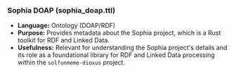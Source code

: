 
### Sophia DOAP (sophia_doap.ttl)

*   **Language:** Ontology (DOAP/RDF)
*   **Purpose:** Provides metadata about the Sophia project, which is a Rust toolkit for RDF and Linked Data.
*   **Usefulness:** Relevant for understanding the Sophia project's details and its role as a foundational library for RDF and Linked Data processing within the `solfunmeme-dioxus` project.
